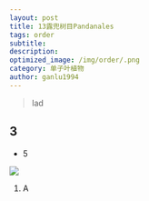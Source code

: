 ```yaml
---
layout: post
title: 13露兜树目Pandanales
tags: order    
subtitle: 
description: 
optimized_image: /img/order/.png
category: 单子叶植物
author: ganlu1994  
---
```


> lad

## 3

* 5

![](/img/phylo/.png)

1. A